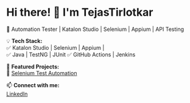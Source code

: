 # Hi there! 👋 I'm TejasTirlotkar
🚀 Automation Tester | Katalon Studio | Selenium | Appium | API Testing

💡 **Tech Stack:**  
✅ Katalon Studio | Selenium | Appium |  
✅ Java | TestNG | JUnit 
✅ GitHub Actions | Jenkins 

📂 **Featured Projects:**  
🔹 [Selenium Test Automation](https://github.com/yourrepo)   

📫 **Connect with me:**  
[LinkedIn](www.linkedin.com/in/tejas-tirlotkar-0b3029191)
